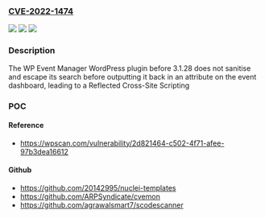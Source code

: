 ### [CVE-2022-1474](https://cve.mitre.org/cgi-bin/cvename.cgi?name=CVE-2022-1474)
![](https://img.shields.io/static/v1?label=Product&message=WP%20Event%20Manager%20%E2%80%93%20Easily%20Build%20your%20Calendar%20of%20Events!&color=blue)
![](https://img.shields.io/static/v1?label=Version&message=3.1.28%20&color=brightgreen)
![](https://img.shields.io/static/v1?label=Vulnerability&message=CWE-79%20Cross-site%20Scripting%20(XSS)&color=brightgreen)

### Description

The WP Event Manager WordPress plugin before 3.1.28 does not sanitise and escape its search before outputting it back in an attribute on the event dashboard, leading to a Reflected Cross-Site Scripting

### POC

#### Reference
- https://wpscan.com/vulnerability/2d821464-c502-4f71-afee-97b3dea16612

#### Github
- https://github.com/20142995/nuclei-templates
- https://github.com/ARPSyndicate/cvemon
- https://github.com/agrawalsmart7/scodescanner

